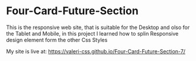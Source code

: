 # Four-Card-Future-Section

This is the responsive web site, that is suitable for the Desktop and olso for the Tablet and Mobile, in this project I learned how to splin Responsive design element form the other Css Styles

My site is live at: https://valeri-css.github.io/Four-Card-Future-Section-7/
